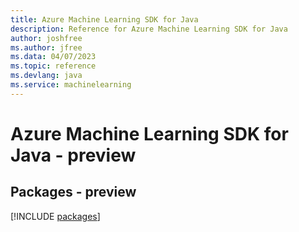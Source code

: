 ```yaml
---
title: Azure Machine Learning SDK for Java
description: Reference for Azure Machine Learning SDK for Java
author: joshfree
ms.author: jfree
ms.data: 04/07/2023
ms.topic: reference
ms.devlang: java
ms.service: machinelearning
---
```

# Azure Machine Learning SDK for Java - preview
## Packages - preview
[!INCLUDE [packages](machine-learning-index.md)]